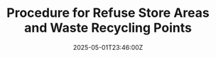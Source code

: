 ---
title: Procedure for Refuse Store Areas and Waste Recycling Points
linkTitle: Procedure for Refuse Store Areas and Waste Recycling Points
date: '2025-05-01T23:46:00Z'
weight: 1
description: Implement procedures for managing refuse store areas and waste recycling
  points, focusing on access control, waste sorting, collection schedules, inspections,
  documentation, and continuous improvement to comply with ISO 20121 standards and
  promote sustainability.
draft: false
ref: procedure-for-refuse-store-areas-and-waste-recycling-points
---